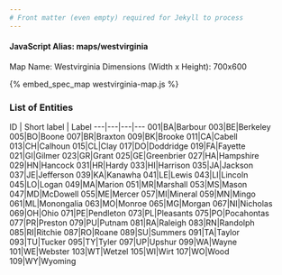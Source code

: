 ```yaml
---
# Front matter (even empty) required for Jekyll to process
---
```


#### JavaScript Alias: maps/westvirginia

Map Name: Westvirginia
Dimensions (Width x Height): 700x600



{% embed_spec_map westvirginia-map.js %}

### List of Entities

ID | Short label | Label
---|---|---|---
001|BA|Barbour
003|BE|Berkeley
005|BO|Boone
007|BR|Braxton
009|BK|Brooke
011|CA|Cabell
013|CH|Calhoun
015|CL|Clay
017|DO|Doddridge
019|FA|Fayette
021|GI|Gilmer
023|GR|Grant
025|GE|Greenbrier
027|HA|Hampshire
029|HN|Hancock
031|HR|Hardy
033|HI|Harrison
035|JA|Jackson
037|JE|Jefferson
039|KA|Kanawha
041|LE|Lewis
043|LI|Lincoln
045|LO|Logan
049|MA|Marion
051|MR|Marshall
053|MS|Mason
047|MD|McDowell
055|ME|Mercer
057|MI|Mineral
059|MN|Mingo
061|ML|Monongalia
063|MO|Monroe
065|MG|Morgan
067|NI|Nicholas
069|OH|Ohio
071|PE|Pendleton
073|PL|Pleasants
075|PO|Pocahontas
077|PR|Preston
079|PU|Putnam
081|RA|Raleigh
083|RN|Randolph
085|RI|Ritchie
087|RO|Roane
089|SU|Summers
091|TA|Taylor
093|TU|Tucker
095|TY|Tyler
097|UP|Upshur
099|WA|Wayne
101|WE|Webster
103|WT|Wetzel
105|WI|Wirt
107|WO|Wood
109|WY|Wyoming

